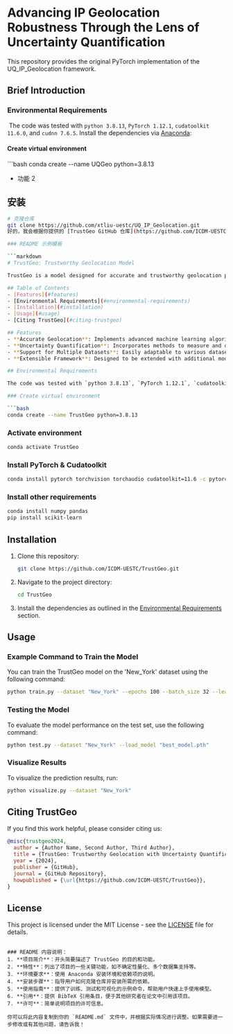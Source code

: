 # Advancing IP Geolocation Robustness Through the Lens of Uncertainty Quantification
This repository provides the original PyTorch implementation of the UQ_IP_Geolocation framework.

## Brief Introduction
### Environmental Requirements
  ​
The code was tested with `python 3.8.13`, `PyTorch 1.12.1`, `cudatoolkit 11.6.0`, and `cudnn 7.6.5`. Install the dependencies via [Anaconda](https://www.anaconda.com/):
#### Create virtual environment
​```bash
conda create --name UQGeo python=3.8.13

- 功能 2

## 安装
```bash
# 克隆仓库
git clone https://github.com/xtliu-uestc/UQ_IP_Geolocation.git
好的，我会根据你提供的 [TrustGeo GitHub 仓库](https://github.com/ICDM-UESTC/TrustGeo) 编写一个 README 文件的模板。这个 README 将涵盖基本介绍、安装、使用指南和引用部分。

### README 示例模板

```markdown
# TrustGeo: Trustworthy Geolocation Model

TrustGeo is a model designed for accurate and trustworthy geolocation prediction. It combines uncertainty quantification techniques to enhance the reliability of geolocation results.

## Table of Contents
- [Features](#features)
- [Environmental Requirements](#environmental-requirements)
- [Installation](#installation)
- [Usage](#usage)
- [Citing TrustGeo](#citing-trustgeo)

## Features
- **Accurate Geolocation**: Implements advanced machine learning algorithms to predict the geographical location with high accuracy.
- **Uncertainty Quantification**: Incorporates methods to measure and quantify prediction uncertainty, providing confidence levels along with location predictions.
- **Support for Multiple Datasets**: Easily adaptable to various datasets including 'New_York', 'Los_Angeles', and 'Shanghai'.
- **Extensible Framework**: Designed to be extended with additional modules or modified to fit different geolocation requirements.

## Environmental Requirements

The code was tested with `python 3.8.13`, `PyTorch 1.12.1`, `cudatoolkit 11.6.0`, and `cudnn 7.6.5`. Install the dependencies via [Anaconda](https://www.anaconda.com/):

### Create virtual environment

```bash
conda create --name TrustGeo python=3.8.13
```

### Activate environment

```bash
conda activate TrustGeo
```

### Install PyTorch & Cudatoolkit

```bash
conda install pytorch torchvision torchaudio cudatoolkit=11.6 -c pytorch -c conda-forge
```

### Install other requirements

```bash
conda install numpy pandas
pip install scikit-learn
```

## Installation

1. Clone this repository:
   ```bash
   git clone https://github.com/ICDM-UESTC/TrustGeo.git
   ```
2. Navigate to the project directory:
   ```bash
   cd TrustGeo
   ```

3. Install the dependencies as outlined in the [Environmental Requirements](#environmental-requirements) section.

## Usage

### Example Command to Train the Model

You can train the TrustGeo model on the 'New_York' dataset using the following command:

```bash
python train.py --dataset "New_York" --epochs 100 --batch_size 32 --learning_rate 0.001
```

### Testing the Model

To evaluate the model performance on the test set, use the following command:

```bash
python test.py --dataset "New_York" --load_model "best_model.pth"
```

### Visualize Results

To visualize the prediction results, run:

```bash
python visualize.py --dataset "New_York"
```

## Citing TrustGeo

If you find this work helpful, please consider citing us:

```bibtex
@misc{trustgeo2024,
  author = {Author Name, Second Author, Third Author},
  title = {TrustGeo: Trustworthy Geolocation with Uncertainty Quantification},
  year = {2024},
  publisher = {GitHub},
  journal = {GitHub Repository},
  howpublished = {\url{https://github.com/ICDM-UESTC/TrustGeo}},
}
```

## License

This project is licensed under the MIT License - see the [LICENSE](LICENSE) file for details.
```

### README 内容说明：
1. **项目简介**：开头简要描述了 TrustGeo 的目的和功能。
2. **特性**：列出了项目的一些关键功能，如不确定性量化、多个数据集支持等。
3. **环境要求**：使用 Anaconda 安装环境和依赖项的说明。
4. **安装步骤**：指导用户如何克隆仓库并安装所需的依赖。
5. **使用指南**：提供了训练、测试和可视化的示例命令，帮助用户快速上手使用模型。
6. **引用**：提供 BibTeX 引用条目，便于其他研究者在论文中引用该项目。
7. **许可**：简单说明项目的许可信息。

你可以将此内容复制到你的 `README.md` 文件中，并根据实际情况进行调整。如果需要进一步修改或有其他问题，请告诉我！
